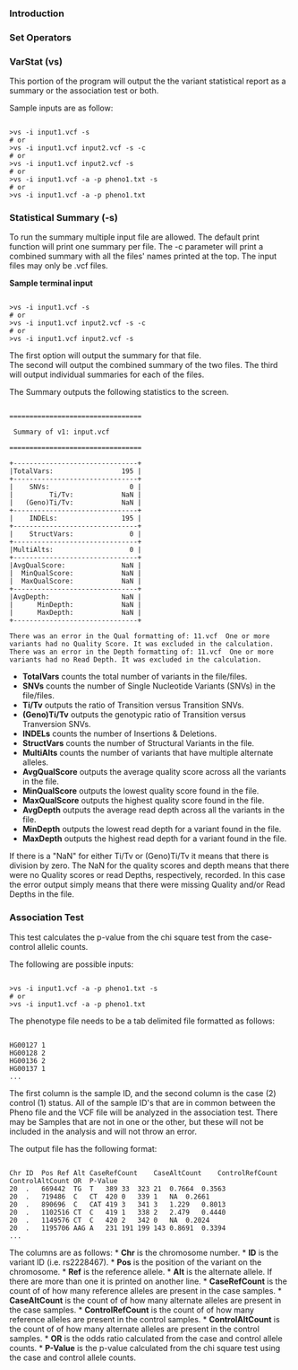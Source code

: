 ### Introduction






### Set Operators





### VarStat (vs)

This portion of the program will output the the variant statistical report as a summary or the association test or both.

Sample inputs are as follow:

<pre><code>
>vs -i input1.vcf -s
# or
>vs -i input1.vcf input2.vcf -s -c
# or
>vs -i input1.vcf input2.vcf -s
# or
>vs -i input1.vcf -a -p pheno1.txt -s
# or
>vs -i input1.vcf -a -p pheno1.txt 
</code></pre>


### Statistical Summary (-s)

To run the summary multiple input file are allowed. The default print function will print one summary per file.
The -c parameter will print a combined summary with all the files' names printed at the top.  The input files may only
be .vcf files.

**Sample terminal input**
<pre><code>
>vs -i input1.vcf -s
# or
>vs -i input1.vcf input2.vcf -s -c
# or
>vs -i input1.vcf input2.vcf -s
</code></pre>

The first option will output the summary for that file.  
The second will output the combined summary of the two files.
The third will output individual summaries for each of the files.

The Summary outputs the following statistics to the screen.
	
<pre><code>
=================================
                              
 Summary of v1: input.vcf         
                              
=================================

+-------------------------------+
|TotalVars:                 195 |
+-------------------------------+
|    SNVs:                    0 |
|         Ti/Tv:            NaN |
|   (Geno)Ti/Tv:            NaN |
+-------------------------------+
|    INDELs:                195 |
+-------------------------------+
|    StructVars:              0 |
+-------------------------------+
|MultiAlts:                   0 |
+-------------------------------+
|AvgQualScore:              NaN |
|  MinQualScore:            NaN |
|  MaxQualScore:            NaN |
+-------------------------------+
|AvgDepth:                  NaN |
|      MinDepth:            NaN |
|      MaxDepth:            NaN |
+-------------------------------+

There was an error in the Qual formatting of: 11.vcf  One or more variants had no Quality Score. It was excluded in the calculation.
There was an error in the Depth formatting of: 11.vcf  One or more variants had no Read Depth. It was excluded in the calculation.
</code></pre>
	
* **TotalVars** counts the total number of variants in the file/files.
* **SNVs** counts the number of Single Nucleotide Variants (SNVs) in the file/files.
* **Ti/Tv** outputs the ratio of Transition versus Transition SNVs. 
* **(Geno)Ti/Tv** outputs the genotypic ratio of Transition versus Tranversion SNVs.
* **INDELs** counts the number of Insertions & Deletions.
* **StructVars** counts the number of Structural Variants in the file.
* **MultiAlts** counts the number of variants that have multiple alternate alleles.
* **AvgQualScore** outputs the average quality score across all the variants in the file.
* **MinQualScore** outputs the lowest quality score found in the file.
* **MaxQualScore** outputs the highest quality score found in the file.
* **AvgDepth** outputs the average read depth across all the variants in the file.
* **MinDepth** outputs the lowest read depth for a variant found in the file.
* **MaxDepth** outputs the highest read depth for a variant found in the file.

If there is a "NaN" for either Ti/Tv or (Geno)Ti/Tv it means that there is division by zero.
The NaN for the quality scores and depth means that there were no Quality scores or read Depths, respectively, recorded. 
	In this case the error output simply means that there were missing Quality and/or Read Depths in the file.
  
### Association Test

This test calculates the p-value from the chi square test from the case-control allelic counts. 

The following are possible inputs:
<pre><code>
>vs -i input1.vcf -a -p pheno1.txt -s
# or
>vs -i input1.vcf -a -p pheno1.txt 
</code></pre>

The phenotype file needs to be a tab delimited file formatted as follows:
<pre><code>
HG00127	1
HG00128	2
HG00136	2
HG00137	1
...
</code></pre>
The first column is the sample ID, and the second column is the case (2) control (1) status. All of the sample ID's that are in common
between the Pheno file and the VCF file will be analyzed in the association test.  There may be Samples that are not in one or the other, 
but these will not be included in the analysis and will not throw an error.

The output file has the following format:
<pre><code>
Chr	ID	Pos	Ref	Alt	CaseRefCount	CaseAltCount	ControlRefCount	ControlAltCount	OR	P-Value
20	.	669442	TG	T	389	33	323	21	0.7664	0.3563
20	.	719486	C	CT	420	0	339	1	NA	0.2661
20	.	890696	C	CAT	419	3	341	3	1.229	0.8013
20	.	1102516	CT	C	419	1	338	2	2.479	0.4440
20	.	1149576	CT	C	420	2	342	0	NA	0.2024
20	.	1195706	AAG	A	231	191	199	143	0.8691	0.3394
...
</code></pre>

The columns are as follows:
	* **Chr** is the chromosome number.
	* **ID** is the variant ID (i.e. rs2228467).
	* **Pos** is the position of the variant on the chromosome.
	* **Ref** is the reference allele.
	* **Alt** is the alternate allele. If there are more than one it is printed on another line.
	* **CaseRefCount** is the count of of how many reference alleles are present in the case samples.
	* **CaseAltCount** is the count of of how many alternate alleles are present in the case samples.
	* **ControlRefCount** is the count of of how many reference alleles are present in the control samples.
	* **ControlAltCount** is the count of of how many alternate alleles are present in the control samples.
	* **OR** is the odds ratio calculated from the case and control allele counts.
	* **P-Value** is the p-value calculated from the chi square test using the case and control allele counts.


